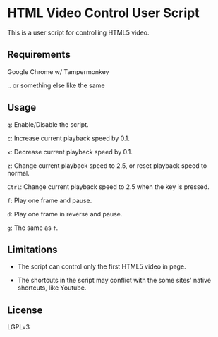 # HTML Video Control User Script

This is a user script for controlling HTML5 video.

## Requirements

Google Chrome w/ Tampermonkey

.. or something else like the same

## Usage

`q`: Enable/Disable the script.

`c`: Increase current playback speed by 0.1.

`x`: Decrease current playback speed by 0.1.

`z`: Change current playback speed to 2.5, or reset playback speed to normal.

`Ctrl`: Change current playback speed to 2.5 when the key is pressed.

`f`: Play one frame and pause.

`d`: Play one frame in reverse and pause.

`g`: The same as `f`.

## Limitations

- The script can control only the first HTML5 video in page.

- The shortcuts in the script may conflict with the some sites' native shortcuts, like Youtube.

## License

LGPLv3
